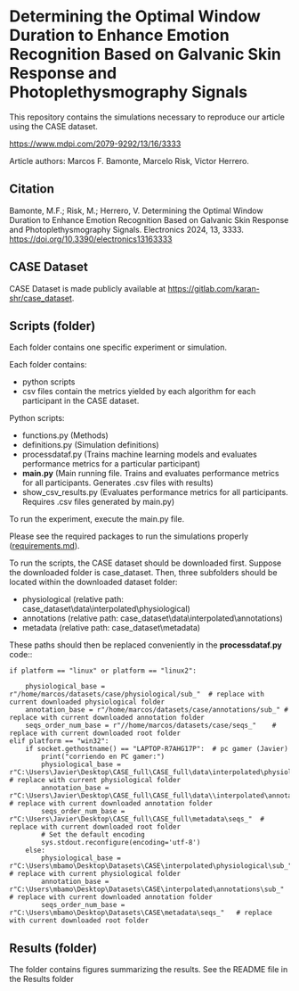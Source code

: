 # Determining the Optimal Window Duration to Enhance Emotion Recognition Based on Galvanic Skin Response and Photoplethysmography Signals

This repository contains the simulations necessary to reproduce our article using the CASE dataset.

https://www.mdpi.com/2079-9292/13/16/3333

Article authors:
Marcos F. Bamonte,
Marcelo Risk,
Victor Herrero.

## Citation
Bamonte, M.F.; Risk, M.; Herrero, V. Determining the Optimal Window Duration to Enhance Emotion Recognition Based on Galvanic Skin Response and Photoplethysmography Signals. Electronics 2024, 13, 3333. https://doi.org/10.3390/electronics13163333

##  CASE Dataset
CASE Dataset is made publicly available at https://gitlab.com/karan-shr/case_dataset.

## Scripts (folder)

Each folder contains one specific experiment or simulation. 

Each folder contains:
* python scripts
* csv files contain the metrics yielded by each algorithm for each participant in the CASE dataset. 

Python scripts:
* functions.py (Methods)
* definitions.py (Simulation definitions)
* processdataf.py (Trains machine learning models and evaluates performance metrics for a particular participant)
* **main.py** (Main running file. Trains and evaluates performance metrics for all participants. Generates .csv files with results)
* show_csv_results.py (Evaluates performance metrics for all participants. Requires .csv files generated by main.py)

To run the experiment, execute the main.py file. 

Please see the required packages to run the simulations properly ([requirements.md](https://github.com/mbamonteAustral/Emotion-Recognition-Based-on-Galvanic-Skin-Response-and-Photoplethysmography-Signals/blob/000b5ca78c06d6f1770bd48680095dccb16708b4/requirements.md)).

To run the scripts, the CASE dataset should be downloaded first. Suppose the downloaded folder is case_dataset. Then, three subfolders should be located within the downloaded dataset folder:

* physiological  (relative path: case_dataset\data\interpolated\physiological)
* annotations  (relative path: case_dataset\data\interpolated\annotations)
* metadata (relative path: case_dataset\metadata)

These paths should then be replaced conveniently in the **processdataf.py** code::

    if platform == "linux" or platform == "linux2":

        physiological_base = r"/home/marcos/datasets/case/physiological/sub_"  # replace with current downloaded physiological folder
        annotation_base = r"/home/marcos/datasets/case/annotations/sub_" # replace with current downloaded annotation folder
        seqs_order_num_base = r"//home/marcos/datasets/case/seqs_"    # replace with current downloaded root folder
    elif platform == "win32":
        if socket.gethostname() == "LAPTOP-R7AHG17P":  # pc gamer (Javier)
            print("corriendo en PC gamer:")
            physiological_base = r"C:\Users\Javier\Desktop\CASE_full\CASE_full\data\interpolated\physiological\sub_" # replace with current physiological folder
            annotation_base = r"C:\Users\Javier\Desktop\CASE_full\CASE_full\data\\interpolated\annotations\sub_"  # replace with current downloaded annotation folder
            seqs_order_num_base = r"C:\Users\Javier\Desktop\CASE_full\CASE_full\metadata\seqs_"  # replace with current downloaded root folder
            # Set the default encoding
            sys.stdout.reconfigure(encoding='utf-8')
        else:
            physiological_base = r"C:\Users\mbamo\Desktop\Datasets\CASE\interpolated\physiological\sub_"  # replace with current physiological folder
            annotation_base = r"C:\Users\mbamo\Desktop\Datasets\CASE\interpolated\annotations\sub_"  # replace with current downloaded annotation folder
            seqs_order_num_base = r"C:\Users\mbamo\Desktop\Datasets\CASE\metadata\seqs_"   # replace with current downloaded root folder



## Results (folder)

The folder contains figures summarizing the results.
See the README file in the Results folder

